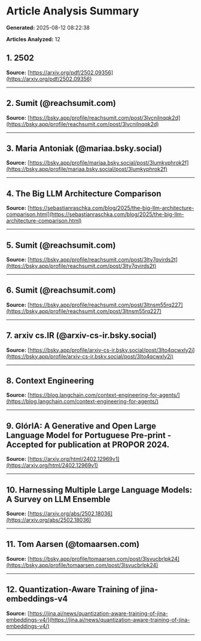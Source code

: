 # Article Analysis Summary

**Generated:** 2025-08-12 08:22:38

**Articles Analyzed:** 12

## 1. 2502

**Source:** [https://arxiv.org/pdf/2502.09356](https://arxiv.org/pdf/2502.09356)

---

## 2. Sumit (@reachsumit.com)

**Source:** [https://bsky.app/profile/reachsumit.com/post/3lvcnilnqqk2d](https://bsky.app/profile/reachsumit.com/post/3lvcnilnqqk2d)

---

## 3. Maria Antoniak (@mariaa.bsky.social)

**Source:** [https://bsky.app/profile/mariaa.bsky.social/post/3lumkyphrok2f](https://bsky.app/profile/mariaa.bsky.social/post/3lumkyphrok2f)

---

## 4. The Big LLM Architecture Comparison

**Source:** [https://sebastianraschka.com/blog/2025/the-big-llm-architecture-comparison.html](https://sebastianraschka.com/blog/2025/the-big-llm-architecture-comparison.html)

---

## 5. Sumit (@reachsumit.com)

**Source:** [https://bsky.app/profile/reachsumit.com/post/3lty7qvirds2t](https://bsky.app/profile/reachsumit.com/post/3lty7qvirds2t)

---

## 6. Sumit (@reachsumit.com)

**Source:** [https://bsky.app/profile/reachsumit.com/post/3ltnsm55rq227](https://bsky.app/profile/reachsumit.com/post/3ltnsm55rq227)

---

## 7. arxiv cs.IR (@arxiv-cs-ir.bsky.social)

**Source:** [https://bsky.app/profile/arxiv-cs-ir.bsky.social/post/3lto4qcwxly2j](https://bsky.app/profile/arxiv-cs-ir.bsky.social/post/3lto4qcwxly2j)

---

## 8. Context Engineering

**Source:** [https://blog.langchain.com/context-engineering-for-agents/](https://blog.langchain.com/context-engineering-for-agents/)

---

## 9. GlórIA: A Generative and Open Large Language Model for Portuguese Pre-print - Accepted for publication at PROPOR 2024.

**Source:** [https://arxiv.org/html/2402.12969v1](https://arxiv.org/html/2402.12969v1)

---

## 10. Harnessing Multiple Large Language Models: A Survey on LLM Ensemble

**Source:** [https://arxiv.org/abs/2502.18036](https://arxiv.org/abs/2502.18036)

---

## 11. Tom Aarsen (@tomaarsen.com)

**Source:** [https://bsky.app/profile/tomaarsen.com/post/3lsvucbrlpk24](https://bsky.app/profile/tomaarsen.com/post/3lsvucbrlpk24)

---

## 12. Quantization-Aware Training of jina-embeddings-v4

**Source:** [https://jina.ai/news/quantization-aware-training-of-jina-embeddings-v4/](https://jina.ai/news/quantization-aware-training-of-jina-embeddings-v4/)

---

